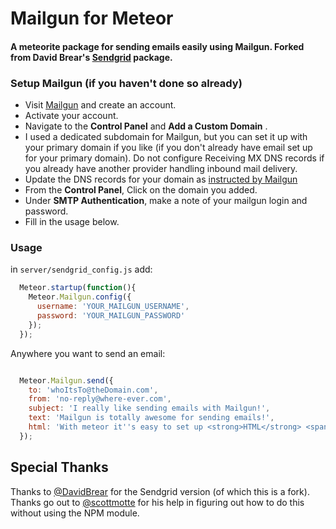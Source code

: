 Mailgun for Meteor
===============

#### A meteorite package for sending emails easily using Mailgun. Forked from David Brear's [Sendgrid](https://github.com/DavidBrear/meteor-sendgrid) package.

### Setup Mailgun (if you haven't done so already)

* Visit [Mailgun](http://mailgun.com) and create an account.
* Activate your account.
* Navigate to the **Control Panel** and **Add a Custom Domain** .
* I used a dedicated subdomain for Mailgun, but you can set it up with your primary domain if you like (if you don't already have email set up for your primary domain). Do not configure Receiving MX DNS records if you already have another provider handling inbound mail delivery.
* Update the DNS records for your domain as [instructed by Mailgun](http://documentation.mailgun.com/user_manual.html#verifying-your-domain)
* From the **Control Panel**, Click on the domain you added. 
* Under **SMTP Authentication**, make a note of your mailgun login and password.
* Fill in the usage below.

### Usage

in `server/sendgrid_config.js` add:
```javascript
  Meteor.startup(function(){
    Meteor.Mailgun.config({
      username: 'YOUR_MAILGUN_USERNAME',
      password: 'YOUR_MAILGUN_PASSWORD'
    });
  });
```

Anywhere you want to send an email:

```javascript

  Meteor.Mailgun.send({
    to: 'whoItsTo@theDomain.com',
    from: 'no-reply@where-ever.com',
    subject: 'I really like sending emails with Mailgun!',
    text: 'Mailgun is totally awesome for sending emails!',
    html: 'With meteor it''s easy to set up <strong>HTML</strong> <span style="color:red">emails</span> too.'
  });
```

## Special Thanks
Thanks to [@DavidBrear](https://twitter.com/davidbrear04) for the Sendgrid version (of which this is a fork).
Thanks go out to [@scottmotte](https://twitter.com/scottmotte) for his help in figuring out how to do this without using the NPM module.
